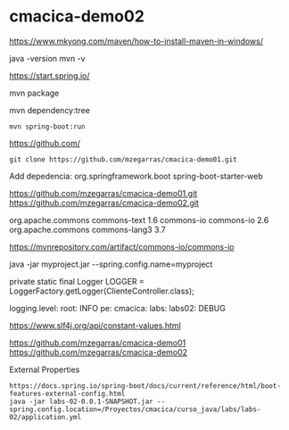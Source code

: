 # cmacica-demo02

https://www.mkyong.com/maven/how-to-install-maven-in-windows/

java -version
mvn -v


https://start.spring.io/

mvn package

mvn dependency:tree

    mvn spring-boot:run


https://github.com/


    git clone https://github.com/mzegarras/cmacica-demo01.git


Add depedencia:
<dependency>
            <groupId>org.springframework.boot</groupId>
            <artifactId>spring-boot-starter-web</artifactId>
        </dependency>
        
        
 https://github.com/mzegarras/cmacica-demo01.git        
 https://github.com/mzegarras/cmacica-demo02.git
 
 
 <dependency>
   <groupId>org.apache.commons</groupId>
   <artifactId>commons-text</artifactId>
   <version>1.6</version>
</dependency>


<dependency>
    <groupId>commons-io</groupId>
    <artifactId>commons-io</artifactId>
    <version>2.6</version>
</dependency>

<dependency>
    <groupId>org.apache.commons</groupId>
    <artifactId>commons-lang3</artifactId>
    <version>3.7</version>
</dependency>

https://mvnrepository.com/artifact/commons-io/commons-io

java -jar myproject.jar --spring.config.name=myproject


private static final Logger LOGGER = LoggerFactory.getLogger(ClienteController.class);

logging.level:
  root: INFO
  pe:
    cmacica:
      labs:
        labs02: DEBUG
        

https://www.slf4j.org/api/constant-values.html

https://github.com/mzegarras/cmacica-demo01
https://github.com/mzegarras/cmacica-demo02
 

External Properties
```` 
https://docs.spring.io/spring-boot/docs/current/reference/html/boot-features-external-config.html
java -jar labs-02-0.0.1-SNAPSHOT.jar --spring.config.location=/Proyectos/cmacica/curso_java/labs/labs-02/application.yml
````

